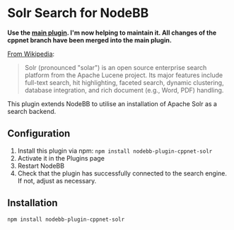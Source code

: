 # Solr Search for NodeBB

**Use the [main plugin](https://github.com/julianlam/nodebb-plugin-solr). I'm now helping to maintain it. All changes of the cppnet branch have been merged into the main plugin.**

[From Wikipedia](http://en.wikipedia.org/wiki/Apache_Solr):
> Solr (pronounced "solar") is an open source enterprise search platform from the Apache Lucene project. Its major features include full-text search, hit highlighting, faceted search, dynamic clustering, database integration, and rich document (e.g., Word, PDF) handling.

This plugin extends NodeBB to utilise an installation of Apache Solr as a search backend.

## Configuration

1. Install this plugin via npm: `npm install nodebb-plugin-cppnet-solr`
1. Activate it in the Plugins page
1. Restart NodeBB
1. Check that the plugin has successfully connected to the search engine. If not, adjust as necessary.

## Installation

    npm install nodebb-plugin-cppnet-solr
